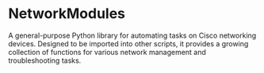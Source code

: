 # NetworkModules
A general-purpose Python library for automating tasks on Cisco networking devices. Designed to be imported into other scripts, it provides a growing collection of functions for various network management and troubleshooting tasks.

